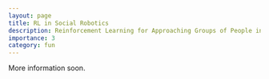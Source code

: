 ```yaml
---
layout: page
title: RL in Social Robotics
description: Reinforcement Learning for Approaching Groups of People in a Socially Acceptable Manner.
importance: 3
category: fun
---
```

More information soon.